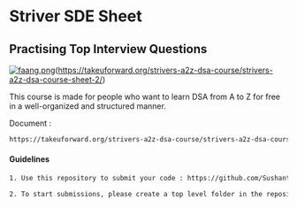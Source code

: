 # Striver SDE Sheet 
## Practising Top Interview Questions

[![faang.png](https://i.postimg.cc/PrGBpXyy/faang.png)](https://postimg.cc/SjrZHpwY)(https://takeuforward.org/strivers-a2z-dsa-course/strivers-a2z-dsa-course-sheet-2/)


This course is made for people who want to learn DSA from A to Z for free in a well-organized and structured manner.

Document : 
```sh
https://takeuforward.org/strivers-a2z-dsa-course/strivers-a2z-dsa-course-sheet-2/
```


#### Guidelines 

```sh
1. Use this repository to submit your code : https://github.com/Sushant-1999/Striver_A2Z_Course
```
```sh
2. To start submissions, please create a top level folder in the repository with your name_surname and create a PR. Each subsequent submission must go in this folder to avoid merge conflicts.
```